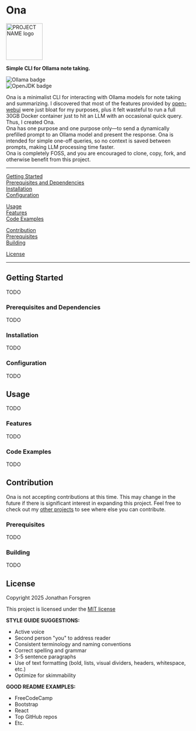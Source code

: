 # Ona

<img src="PATH/TO/PROJECT/LOGO" alt="PROJECT NAME logo" width="100"/>

**Simple CLI for Ollama note taking.**

![Ollama badge](https://img.shields.io/badge/Ollama-FFFFFF)  
![OpenJDK badge](https://img.shields.io/badge/OpenJDK-21.0.8-E76F00)

Ona is a minimalist CLI for interacting with Ollama models for note taking and summarizing. I discovered that most of the features provided by [open-webui](https://github.com/open-webui/open-webui) were just bloat for my purposes, plus it felt wasteful to run a full 30GB Docker container just to hit an LLM with an occasional quick query. Thus, I created Ona.  
Ona has one purpose and one purpose only—to send a dynamically prefilled prompt to an Ollama model and present the response. Ona is intended for simple one-off queries, so no context is saved between prompts, making LLM processing time faster.  
Ona is completely FOSS, and you are encouraged to clone, copy, fork, and otherwise benefit from this project.

---

[Getting Started](#getting-started)  
[Prerequisites and Dependencies](#prerequisites-and-dependencies)  
[Installation](#installation)  
[Configuration](#configuration)  

[Usage](#usage)  
[Features](#features)  
[Code Examples](#code-examples)

[Contribution](#contribution)  
[Prerequisites](#prerequisites)  
[Building](#building)  

[License](#license)  

---

## Getting Started

TODO

### Prerequisites and Dependencies

TODO

### Installation

TODO

### Configuration

TODO


## Usage

TODO

### Features

TODO

### Code Examples

TODO


## Contribution

Ona is not accepting contributions at this time. This may change in the future if there is significant interest in expanding this project. Feel free to check out my [other projects](https://github.com/Forjeon?tab=repositories) to see where else you can contribute.

### Prerequisites

TODO

### Building

TODO


## License

Copyright 2025 Jonathan Forsgren

This project is licensed under the [MIT license](https://github.com/Forjeon/ona/blob/main/LICENSE)



**STYLE GUIDE SUGGESTIONS:**  
- Active voice  
- Second person "you" to address reader  
- Consistent terminology and naming conventions  
- Correct spelling and grammar  
- 3-5 sentence paragraphs  
- Use of text formatting (bold, lists, visual dividers, headers, whitespace, etc.)  
- Optimize for skimmability  


**GOOD README EXAMPLES:**  
- FreeCodeCamp  
- Bootstrap  
- React  
- Top GitHub repos  
- Etc.

